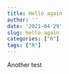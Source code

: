 ```yaml
---
title: Hello again
author: ''
date: '2021-04-29'
slug: hello-again
categories: ["R"]
tags: ["R"]
---
```

Another test